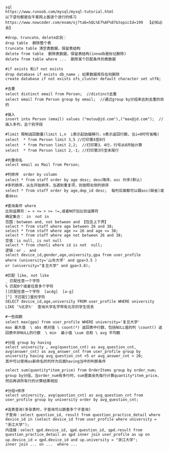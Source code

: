     sql
    https://www.runoob.com/mysql/mysql-tutorial.html
    以下语句都是在牛客网上面逐个进行的练习
    https://www.nowcoder.com/exam/oj?tab=SQL%E7%AF%87&topicId=199  【必知必会】

    #drop、truncate、delete区别：
    drop table  删除整个表
    truncate table 清空表数据，保留表结构
    delete from table  删除表数据，保留表结构(innodb是标记删除)
    delete from table where ...  删除某个匹配条件的表数据

    #if exists 和if not exists 
    drop database if exists db_name ; 如果数据库存在则删除
    create database if not exists ofs_cluster default character set utf8; 
    
    #去重
    select distinct email from Person;  //distinct去重
    select email from Person group by email;  //通过group by分组来达到去重的目的

    #插入
    insert into Person (email) values ("mutou@jd.com"),("max@jd.com");  //插入多列，且个别字段

    #limit 限制返回数量(limit i,n  i表示起始偏移行，n表示返回行数，当i=0时可省略) select  * from Person limit 3,5 //打印第4至8行
    select  * from Person limit 2,2;  //打印第3、4行，行号从0开始计算
    select  * from Person limit 2,-1; //打印第3行至末尾行

    #列重命名
    select email as Mail from Person;

    #列排序  order by column
    select * from staff order by age desc; desc降序，asc 升序(默认)
    #多列排序，从左开始排序，当遇到重复项，则按照右侧列排序
    select * from staff order by age,dep_id desc;  每列后面都可以跟asc(缺省)或者desc

    #查询条件 where 
    比较运算符：= < <= > >= !=,或者NOT加比较运算符
    确定集合： in  not in
    范围：between and, not between and 【包含上下界】
    select * from staff where age between 26 and 38;
    select * from staff where age >= 26 and age <= 38;
    select * from staff where age not between 26 and 38;
    空值：is null, is not null
    select * from chenli where id is not  null;
    逻辑：or ， and
    select device_id,gender,age,university,gpa from user_profile
    where (university='山东大学' and gpa>3.5 )
    or (university="复旦大学" and gpa>3.8);

    #匹配 like, not like
    _ 匹配任意一个字符
    % 匹配0个或者任意多个字符
    []匹配任意一个字符  [acdg]  [a-g]
    [^] 不匹配[]里的字符
    SELECT device_id,age,university FROM user_profile WHERE university LIKE '%北京%'  查询大学名字带有北京的学生信息
    
    #一些函数
    select max(gpa) from user_profile WHERE university='复旦大学'
    max 最大值  \ abs 绝对值 \ count(*) 返回表中行数，包括NULL值的列 \count() 返回表中非NULL的行数  \ min  最小值 \sum 总和 \ avg 平均数

    #分组 group by having
    select university , avg(question_cnt) as avg_question_cnt, avg(answer_cnt) as avg_answer_cnt from user_profile group by university having avg_question_cnt <5 or avg_answer_cnt < 20;
    其中可以使用as新命名的列作为后面having当中的判断条件

    select sum(quantity*item_price) from OrderItems group by order_num;
    group by分组，当order_num有多行时，sum里面会先每行计算quantity*item_price，然后再讲所有行的计算结果相加

    #分组+排序
    select university, avg(question_cnt) as avg_question_cnt from user_profile group by university order by avg_question_cnt;

    #连表查询(多张表时，子查询可以嵌套多个子查询)
    子查询：select question_id, result from question_practice_detail where device_id in (select device_id from user_profile where university = "浙江大学");
    内连接：select qpd.device_id, qpd.question_id, qpd.result from question_practice_detail as qpd inner join user_profile as up on up.device_id = qpd.device_id and up.university = "浙江大学";
    inner join ... on ...  where ...

    
